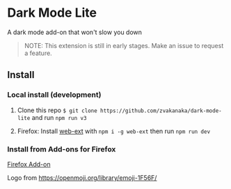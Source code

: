 # Dark Mode Lite
A dark mode add-on that won't slow you down

> NOTE: This extension is still in early stages. Make an issue to request a feature.

## Install
### Local install (development)
1) Clone this repo `$ git clone https://github.com/zvakanaka/dark-mode-lite` and run `npm run v3`
<!-- 2) A. Chrome: chrome://extensions -> Developer Mode (switch on) -> “Load unpacked” (choose repo folder) -->
2) Firefox: Install [web-ext](https://extensionworkshop.com/documentation/develop/getting-started-with-web-ext/) with `npm i -g web-ext` then run `npm run dev`

### Install from Add-ons for Firefox
<!-- [Chrome Web Store]() -->
<!-- Fast dark mode that only turns on if a page does not already have its own dark theme on.

State of enable/disable dark mode checkbox toggle.

For the extension's "enable" checkbox in its popup to broadcast to all tabs to turn on/off dark mode.

To check if current page is "about:" URL - if so do not enable dark mode.
-->
[Firefox Add-on](https://addons.mozilla.org/firefox/addon/dark-mode-lite/)

Logo from https://openmoji.org/library/emoji-1F56F/


